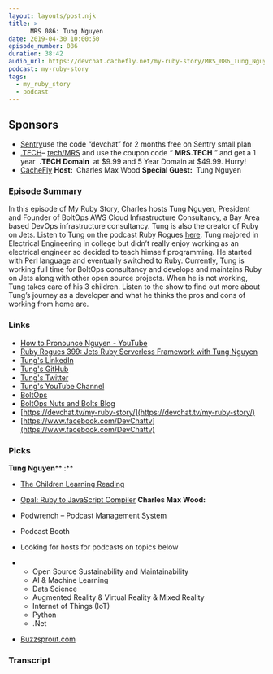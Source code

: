 ```yaml
---
layout: layouts/post.njk
title: >
      MRS 086: Tung Nguyen
date: 2019-04-30 10:00:50
episode_number: 086
duration: 38:42
audio_url: https://devchat.cachefly.net/my-ruby-story/MRS_086_Tung_Nguyen.mp3
podcast: my-ruby-story
tags: 
  - my_ruby_story
  - podcast
---
```


## **Sponsors**

- [Sentry](http://sentry.io/)use the code “devchat” for 2 months free on Sentry small plan
- [.TECH](https://get.tech/)–&nbsp;[tech/MRS](https://get.tech/?&coupon=MRS.TECH&utm_source=Influencer&utm_medium=Podcast&utm_campaign=MyRubyStory)&nbsp;and&nbsp;use the coupon code “ **MRS.TECH** ”&nbsp;and get a 1 year&nbsp; **.TECH Domain** &nbsp;at $9.99 and 5 Year Domain at $49.99. Hurry!
- [CacheFly](https://www.cachefly.com/)
**Host:&nbsp;** Charles Max Wood **Special Guest:** &nbsp;Tung Nguyen
### **Episode Summary**
In this episode of My Ruby Story, Charles hosts Tung Nguyen, President and Founder of BoltOps AWS Cloud Infrastructure Consultancy, a Bay Area based DevOps infrastructure consultancy. Tung is also the creator of Ruby on Jets. Listen to Tung on the podcast Ruby Rogues [here](https://devchat.tv/ruby-rogues/rr-399-jets-ruby-serverless-framework-with-tung-nguyen/). Tung majored in Electrical Engineering in college but didn’t really enjoy working as an electrical engineer so decided to teach himself programming. He started with Perl language and eventually switched to Ruby. Currently, Tung is working full time for BoltOps consultancy and develops and maintains Ruby on Jets along with other open source projects. When he is not working, Tung takes care of his 3 children. Listen to the show to find out more about Tung’s journey as a developer and what he thinks the pros and cons of working from home are.
### **Links**

- [How to Pronounce Nguyen - YouTube](https://www.youtube.com/watch?v=OH24bRR0NpM)
- [Ruby Rogues 399: Jets Ruby Serverless Framework with Tung Nguyen](https://devchat.tv/ruby-rogues/rr-399-jets-ruby-serverless-framework-with-tung-nguyen/)
- [Tung's LinkedIn](https://www.linkedin.com/in/tongueroo)
- [Tung's GitHub](https://github.com/tongueroo/jets)
- [Tung's Twitter](https://twitter.com/tongueroo)
- [Tung's YouTube Channel](https://www.youtube.com/user/tongueroo)
- [BoltOps](https://www.boltops.com/)
- [BoltOps Nuts and Bolts Blog](https://blog.boltops.com/)
- [https://devchat.tv/my-ruby-story/](https://devchat.tv/my-ruby-story/)
- [https://www.facebook.com/DevChattv](https://www.facebook.com/DevChattv)

### **Picks**
 **Tung Nguyen**** :**
- [The Children Learning Reading](http://www.thechildrenslearningreading.com/_)
- [Opal: Ruby to JavaScript Compiler](https://opalrb.com/)
**Charles Max Wood:**
- Podwrench – Podcast Management System
- Podcast Booth
- Looking for hosts for podcasts on topics below

- 
  - Open Source Sustainability and Maintainability
  - AI & Machine Learning
  - Data Science
  - Augmented Reality & Virtual Reality & Mixed Reality
  - Internet of Things (IoT)
  - Python
  - .Net

- [Buzzsprout.com](http://www.buzzsprout.com/podcast-hosting_)
&nbsp;

### Transcript


